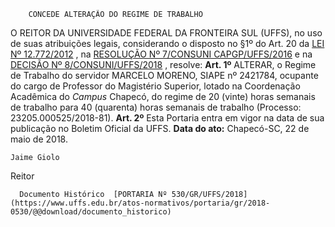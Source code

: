        CONCEDE ALTERAÇÃO DO REGIME DE TRABALHO  

 O REITOR DA UNIVERSIDADE FEDERAL DA FRONTEIRA SUL (UFFS), no uso de suas atribuições legais, considerando o disposto no §1º do Art. 20 da [LEI Nº 12.772/2012](http://www.planalto.gov.br/ccivil_03/_ato2011-2014/2012/lei/l12772.htm)  , na [RESOLUÇÃO Nº 7/CONSUNI CAPGP/UFFS/2016](https://www.uffs.edu.br/atos-normativos/resolucao/consunicapgp/2016-0007)  e na [DECISÃO Nº 8/CONSUNI/UFFS/2018](https://www.uffs.edu.br/atos-normativos/decisao/consuni/2018-0008)  , resolve:     **Art. 1º** ALTERAR, o Regime de Trabalho do servidor MARCELO MORENO, SIAPE nº 2421784, ocupante do cargo de Professor do Magistério Superior, lotado na Coordenação Acadêmica do *Campus* Chapecó, do regime de 20 (vinte) horas semanais de trabalho para 40 (quarenta) horas semanais de trabalho (Processo: 23205.000525/2018-81).     **Art. 2º** Esta Portaria entra em vigor na data de sua publicação no Boletim Oficial da UFFS.       **Data do ato:** Chapecó-SC, 22 de maio de 2018.   
 

    Jaime Giolo   
 Reitor 

      Documento Histórico  [PORTARIA Nº 530/GR/UFFS/2018](https://www.uffs.edu.br/atos-normativos/portaria/gr/2018-0530/@@download/documento_historico)     
      
